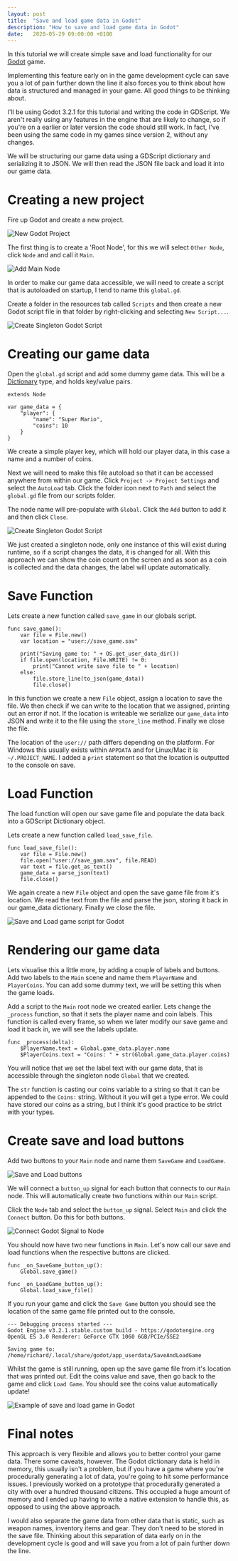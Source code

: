 ```yaml
---
layout: post
title:  "Save and load game data in Godot"
description: "How to save and load game data in Godot"
date:   2020-05-29 09:00:00 +0100
---
```


In this tutorial we will create simple save and load 
functionality for our [Godot](https://godotengine.org) game.

Implementing this feature early on in the game development
cycle can save you a lot of pain further down the line
it also forces you to think about how data is structured
and managed in your game. All good things to be thinking
about.

I'll be using Godot 3.2.1 for this tutorial and writing
the code in GDScript. We aren't really using any features
in the engine that are likely to change, so if you're on
a earlier or later version the code should still work.
In fact, I've been using the same code in my games
since version 2, without any changes.

We will be structuring our game data using a GDScript
dictionary and serializing it to JSON. We will then read
the JSON file back and load it into our game data.

# Creating a new project

Fire up Godot and create a new project.

<img class="img-responsive" src="/img/godot/save_and_load/new_project_godot.png"
alt="New Godot Project" />

The first thing is to create a 'Root Node', for this we will select
`Other Node`, click `Node` and and call it `Main`.

<img class="img-responsive" src="/img/godot/save_and_load/create_main_node.png"
alt="Add Main Node" />

In order to make our game data accessible, we will need to
create a script that is autoloaded on startup, I tend to name
this `global.gd`.

Create a folder in the resources tab called `Scripts` and then
create a new Godot script file in that folder by right-clicking
and selecting `New Script...`.

<img class="img-responsive" src="/img/godot/save_and_load/new_script_global.png"
alt="Create Singleton Godot Script" />

# Creating our game data

Open the `global.gd` script and add some dummy game data. This will
be a [Dictionary](https://docs.godotengine.org/en/stable/classes/class_dictionary.html)
type, and holds key/value pairs.

```
extends Node

var game_data = {
	"player": {
		"name": "Super Mario",
		"coins": 10
	}
}

```

We create a simple player key, which will hold our player data, in this
case a name and a number of coins.

Next we will need to make this file autoload so that it can be accessed
anywhere from within our game. Click `Project -> Project Settings` and
select the `AutoLoad` tab. Click the folder icon next to `Path` and select
the `global.gd` file from our scripts folder.

The node name will pre-populate with `Global`. Click the `Add` button to
add it and then click `Close`.

<img class="img-responsive" src="/img/godot/save_and_load/autoload_plugin.png"
alt="Create Singleton Godot Script" />

We just created a singleton node, only one instance of this will exist
during runtime, so if a script changes the data, it is changed for all.
With this approach we can show the coin count on the screen and as soon
as a coin is collected and the data changes, the label will update 
automatically.

# Save Function

Lets create a new function called `save_game` in our globals script.

```
func save_game():
	var file = File.new()
	var location = "user://save_game.sav"

	print("Saving game to: " + OS.get_user_data_dir())
	if file.open(location, File.WRITE) != 0:
		print("Cannot write save file to " + location)
	else:
		file.store_line(to_json(game_data))
		file.close()
```

In this function we create a new `File` object, assign a location to
save the file. We then check if we can write to the location that we
assigned, printing out an error if not. If the location is writeable
we serialize our `game_data` into JSON and write it to the file using
the `store_line` method. Finally we close the file.

The location of the `user://` path differs depending on the platform.
For Windows this usually exists within `APPDATA` and for Linux/Mac it
is `~/.PROJECT_NAME`. I added a `print` statement so that the location
is outputted to the console on save.

# Load Function

The load function will open our save game file and populate the data
back into a GDScript Dictionary object.

Lets create a new function called `load_save_file`.

```
func load_save_file():
	var file = File.new()
	file.open("user://save_gam.sav", file.READ)
	var text = file.get_as_text()
	game_data = parse_json(text)
	file.close()
```

We again create a new `File` object and open the save game file from
it's location. We read the text from the file and parse the json,
storing it back in our game_data dictionary. Finally we close the file.

<img class="img-responsive" src="/img/godot/save_and_load/save_load_script.png"
alt="Save and Load game script for Godot" />

# Rendering our game data

Lets visualise this a little more, by adding a couple of labels and buttons.
Add two labels to the `Main` scene and name them `PlayerName` and `PlayerCoins`.
You can add some dummy text, we will be setting this when the game loads.

Add a script to the `Main` root node we created earlier. Lets change
the `_process` function, so that it sets the player name and coin labels.
This function is called every frame, so when we later modify our save game
and load it back in, we will see the labels update.

```
func _process(delta):
	$PlayerName.text = Global.game_data.player.name
	$PlayerCoins.text = "Coins: " + str(Global.game_data.player.coins)
```

You will notice that we set the label text with our game data, that is
accessible through the singleton node `Global` that we created.

The `str` function is casting our coins variable to a string so that it
can be appended to the `Coins:` string. Without it you will get a type
error. We could have stored our coins as a string, but I think it's
good practice to be strict with your types.


# Create save and load buttons

Add two buttons to your `Main` node and name them `SaveGame` and `LoadGame`.

<img class="img-responsive" src="/img/godot/save_and_load/ui_layout.png"
alt="Save and Load buttons" />

We will connect a `button_up` signal for each button that connects to our
`Main` node. This will automatically create two functions within our `Main`
script.

Click the `Node` tab and select the `button_up` signal. Select `Main` and
click the `Connect` button. Do this for both buttons.

<img class="img-responsive" src="/img/godot/save_and_load/connect_save_game_signal.png"
alt="Connect Godot Signal to Node" />

You should now have two new functions in `Main`. Let's now call our save
and load functions when the respective buttons are clicked.

```
func _on_SaveGame_button_up():
	Global.save_game()

func _on_LoadGame_button_up():
	Global.load_save_file()
```

If you run your game and click the `Save Game` button you should see the
location of the same game file printed out to the console.

```
--- Debugging process started ---
Godot Engine v3.2.1.stable.custom_build - https://godotengine.org
OpenGL ES 3.0 Renderer: GeForce GTX 1060 6GB/PCIe/SSE2
 
Saving game to: /home/richard/.local/share/godot/app_userdata/SaveAndLoadGame
```

Whilst the game is still running, open up the save game file from it's
location that was printed out. Edit the coins value and save, then go back
to the game and click `Load Game`. You should see the coins value automatically
update!

<img class="img-responsive" src="/img/godot/save_and_load/LoadGameExample.gif"
alt="Example of save and load game in Godot" />

# Final notes

This approach is very flexible and allows you to better control your game data.
There some caveats, however. The Godot dictionary data is held in memory, this
usually isn't a problem, but if you have a game where you're procedurally generating
a lot of data, you're going to hit some performance issues. I previously worked
on a prototype that procedurally generated a city with over a hundred thousand
citizens. This occupied a huge amount of memory and I ended up having to write
a native extension to handle this, as opposed to using the above approach.

I would also separate the game data from other data that is static, such as
weapon names, inventory items and gear. They don't need to be stored in the save
file. Thinking about this separation of data early on in the development cycle
is good and will save you from a lot of pain further down the line.



